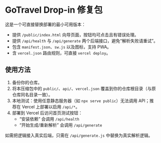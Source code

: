 
# GoTravel Drop-in 修复包

这是一个可直接替换部署的最小可用版本：
- 提供 `/public/index.html` 向导页面，按钮均可点击且有错误处理。
- 提供 `/api/health` 与 `/api/generate` 两个后端接口，避免“解析失败请重试”。
- 包含 `manifest.json`、`sw.js` 以及图标，支持 PWA。
- 含 `vercel.json` 路由规则，可直接 `vercel deploy`。

## 使用方法
1. 备份你的仓库。
2. 将本压缩包中的 `public/`、`api/`、`vercel.json` 覆盖到你的仓库根目录（与原仓库同名目录一致）。
3. 本地测试：使用任意静态服务器（如 `npx serve public`）无法调用 API；推荐在 Vercel 上部署以启用 `/api/*`。
4. 部署到 Vercel 后访问首页测试按钮：
   - “安装依赖” 会调用 `/api/health`
   - “开始生成/重新解析” 会调用 `/api/generate`

如需把逻辑接入真实后端，只需在 `/api/generate.js` 中替换为真实解析逻辑。
